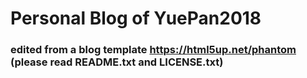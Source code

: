 # Personal Blog of YuePan2018
### edited from a blog template https://html5up.net/phantom (please read README.txt and LICENSE.txt)